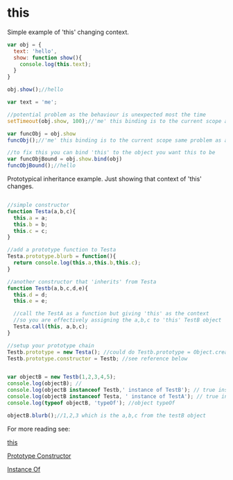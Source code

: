 # this
Simple example of 'this' changing context.
```javascript
var obj = {
  text: 'hello',
  show: function show(){
    console.log(this.text);
  }
}

obj.show();//hello

var text = 'me';

//potential problem as the behaviour is unexpected most the time
setTimeout(obj.show, 100);//'me' this binding is to the current scope as it is that called as a object method

var funcObj = obj.show
funcObj();//'me' this binding is to the current scope same problem as above

//to fix this you can bind 'this' to the object you want this to be
var funcObjBound = obj.show.bind(obj)
funcObjBound();//hello
```

Prototypical inheritance example.  Just showing that context of 'this' changes.

```javascript

//simple constructor
function Testa(a,b,c){
  this.a = a;
  this.b = b;
  this.c = c;
}

//add a prototype function to Testa
Testa.prototype.blurb = function(){
  return console.log(this.a,this.b,this.c);
}

//another constructor that 'inherits' from Testa
function Testb(a,b,c,d,e){
  this.d = d;
  this.e = e;

  //call the TestA as a function but giving 'this' as the context
  //so you are effectively assigning the a,b,c to 'this' TestB object
  Testa.call(this, a,b,c);
}

//setup your prototype chain
Testb.prototype = new Testa(); //could do Testb.prototype = Object.create(Testa.prototype); creates a new object with the 'Testa.prototype' as the prototype
Testb.prototype.constructor = Testb; //see reference below


var objectB = new Testb(1,2,3,4,5);
console.log(objectB); //
console.log(objectB instanceof Testb,' instance of TestB'); // true instance of TestB
console.log(objectB instanceof Testa, ' instance of TestA'); // true instance of TestA
console.log(typeof objectB, 'typeOf'); //object typeOf

objectB.blurb();//1,2,3 which is the a,b,c from the testB object
```




For more reading see:

[this][this]

[Prototype Constructor][Prototype Constructor]

[Instance Of][Instance Of]

[Prototype Constructor]:https://developer.mozilla.org/en-US/docs/Web/JavaScript/Reference/Global_Objects/Object/constructor

[Instance Of]:https://developer.mozilla.org/en-US/docs/Web/JavaScript/Reference/Operators/instanceof

[this]:https://developer.mozilla.org/en-US/docs/Web/JavaScript/Reference/Operators/this
